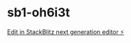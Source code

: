 # sb1-oh6i3t

[Edit in StackBlitz next generation editor ⚡️](https://stackblitz.com/~/github.com/mrthito/sb1-oh6i3t)